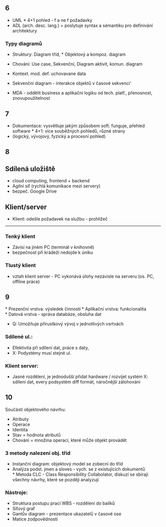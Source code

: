 ## 6
* UML
* 4+1 pohled - f a ne f požadavky
* ADL (arch. desc. lang.) = poslytuje syntax a sémantiku pro definivání architektury

### Typy diagramů
* Struktury: Diagram tříd, 
* Objektový a kompoz. diagram
* Chování: Use case, Sekvenční, Diagram aktivit, komun. diagram

* Kontext. mod. def. uchovavane data
* Sekvenční diagram - interakce objektů v časové sekvenci'

* MDA - oddělit business a aplikační logiku od tech. platf., přenosnost, znovupoužitelnost


## 7
* Dokumentace: vysvětluje jakým způsobem soft. funguje, přehled software
* 4+1: více souběžných pohledů, různé strany
* (logický, vývojový, fyzický a procesní pohled)

## 8
## Sdílená uložiště
* cloud computing, frontend + backend
* Agilní síť (rychlá komunikace mezi servery)
* bezpeč. Google Drive

## Klient/server
* Klient: odešle požadavek na službu - prohlížeč

------------------------------------------
### Tenký klient
* Závisí na jiném PC  (terminál v knihovně)
* bezpečnost při krádeži nedojde k úniku

### Tlustý klient
* vztah klient server - PC vykonává úlohy nezávisle na serveru (os. PC, offline práce)

## 9
* Prezenční vrstva: výsledek činností
* Aplikační vrstva: funkcionalita
* Datová vrstva - správa databáze, obsluha dat 
* Q: Umožňuje přírustkový vývoj v jednotlivých vsrtvách

### Sdílené ul.: 
* Efektivita při sdílení dat, práce s daty, 
* X: Podystémy musí stejné ul.

### Klient server: 
* Jasné rozdělení, je jednodušší přidat hardware / rozvíjet systém
X: sdílení dat, every podsystém diff formát, náročnější zálohování


## 10
Součásti objektového návrhu:  
* Atributy
* Operace
* Identita
* Stav = hodnota atributů 
* Chování = množina operací, které může objekt provádět


### 3 metody nalezení obj. tříd
* Instanční diagram: objektový model se zobecní do tříd
* Analýza podst. jmen a sloves - vych. se z existujících dokumentů
* Metoda CLC - Class Responsibility Collabolator, diskuzí se sbírají všechny návrhy, které se později analyzují

### Nástroje:
* Struktura postupu prací WBS - rozdělení do balíků
* Síťový graf
* Gantův diagram - prezentace ukazatelů v časové ose
* Matice zodpovědnosti
